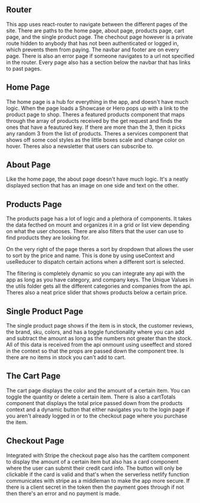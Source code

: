 ## Router

This app uses react-router to navigate between the different pages of the site. There are paths to the home page, about page, products page, cart page, and the single product page. The chechout page however is a private route hidden to anybody that has not been authenticated or logged in, which prevents them from paying. The navbar and footer are on every page. There is also an error page if someone navigates to a url not specified in the router. Every page also has a section below the navbar that has links to past pages.

## Home Page

The home page is a hub for everything in the app, and doesn't have much logic. When the page loads a Showcase or Hero pops up with a link to the product page to shop. Theres a featured products component that maps through the array of products received by the get request and finds the ones that have a feautured key. If there are more than the 3, then it picks any random 3 from the list of products. Theres a services component that shows off some cool styles as the little boxes scale and change color on hover. Theres also a newsletter that users can subscribe to.

## About Page

Like the home page, the about page doesn't have much logic. It's a neatly displayed section that has an image on one side and text on the other.

## Products Page

The products page has a lot of logic and a plethora of components. It takes the data fecthed on mount and organizes it in a grid or list view depending on what the user chooses. There are also filters that the user can use to find products they are looking for.

On the very right of the page theres a sort by dropdown that allows the user to sort by the price and name. This is done by using useContext and useReducer to dispatch certain actions when a different sort is selected.

The filtering is completely dynamic so you can integrate any api with the app as long as you have category, and company keys. The Unique Values in the utils folder gets all the different categories and companies from the api. Theres also a neat price slider that shows products below a certain price.

## Single Product Page

The single product page shows if the item is in stock, the customer reviews, the brand, sku, colors, and has a toggle functionality where you can add and subtract the amount as long as the numbers not greater than the stock. All of this data is received from the api onmount using useeffect and stored in the context so that the props are passed down the component tree. Is there are no items in stock you can't add to cart.

## The Cart Page

The cart page displays the color and the amount of a certain item. You can toggle the quantity or delete a certain item. There is also a cartTotals component that displays the total price passed down from the products context and a dynamic button that either navigates you to the login page if you aren't already logged in or to the checkout page where you purchase the item.

## Checkout Page

Integrated with Stripe the checkout page also has the cartItem component to display the amount of a certain item but also has a card component where the user can submit their credit card info. The button will only be clickable if the card is valid and that's when the serverless netlify function communicates with stripe as a middleman to make the app more secure. If there is a client secret in the token then the payment goes through if not then there's an error and no payment is made.
